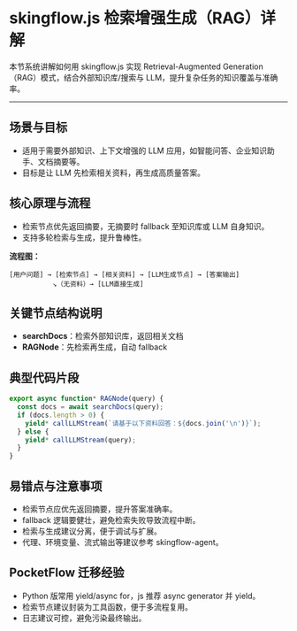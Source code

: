 # skingflow.js 检索增强生成（RAG）详解

本节系统讲解如何用 skingflow.js 实现 Retrieval-Augmented Generation（RAG）模式，结合外部知识库/搜索与 LLM，提升复杂任务的知识覆盖与准确率。

---

## 场景与目标
- 适用于需要外部知识、上下文增强的 LLM 应用，如智能问答、企业知识助手、文档摘要等。
- 目标是让 LLM 先检索相关资料，再生成高质量答案。

## 核心原理与流程
- 检索节点优先返回摘要，无摘要时 fallback 至知识库或 LLM 自身知识。
- 支持多轮检索与生成，提升鲁棒性。

**流程图：**
```
[用户问题] → [检索节点] → [相关资料] → [LLM生成节点] → [答案输出]
           ↘（无资料）→ [LLM直接生成]
```

## 关键节点结构说明
- **searchDocs**：检索外部知识库，返回相关文档
- **RAGNode**：先检索再生成，自动 fallback

## 典型代码片段
```js
export async function* RAGNode(query) {
  const docs = await searchDocs(query);
  if (docs.length > 0) {
    yield* callLLMStream(`请基于以下资料回答：${docs.join('\n')}`);
  } else {
    yield* callLLMStream(query);
  }
}
```

## 易错点与注意事项
- 检索节点应优先返回摘要，提升答案准确率。
- fallback 逻辑要健壮，避免检索失败导致流程中断。
- 检索与生成建议分离，便于调试与扩展。
- 代理、环境变量、流式输出等建议参考 skingflow-agent。

## PocketFlow 迁移经验
- Python 版常用 yield/async for，js 推荐 async generator 并 yield。
- 检索节点建议封装为工具函数，便于多流程复用。
- 日志建议可控，避免污染最终输出。
